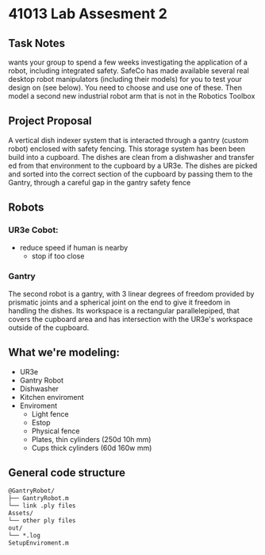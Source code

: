 # 41013 Lab Assesment 2

## Task Notes
wants your group to spend a few weeks investigating the application of a robot, including integrated safety.
SafeCo has made available several real desktop robot manipulators (including their models)
for you to test your design on (see below). 
You need to choose and use one of these. 
Then model a second new industrial robot arm that is not in the Robotics Toolbox


## Project Proposal
A vertical dish indexer system that is interacted through a gantry (custom robot) enclosed with safety fencing.
This storage system has been been build into a cupboard. 
The dishes are clean from a dishwasher and transfer ed from that environment to the cupboard by a UR3e.
The dishes are picked and sorted into the correct section of the cupboard by passing them to the Gantry, through a careful gap in the gantry safety fence


## Robots
### UR3e Cobot:
- reduce speed if human is nearby
	- stop if too close

### Gantry
The second robot is a gantry, with 3 linear degrees of freedom provided by prismatic joints and a spherical joint on the end to give it freedom in handling the dishes. Its workspace is a rectangular parallelepiped, that covers the cupboard area and has intersection with the UR3e's workspace outside of the cupboard.


## What we're modeling:
- UR3e
- Gantry Robot
- Dishwasher
- Kitchen enviroment
- Enviroment
	- Light fence
	- Estop
	- Physical fence
	- Plates, thin cylinders (250d 10h mm)
	- Cups thick cylinders (60d 160w mm)

## General code structure

```txt
@GantryRobot/
├── GantryRobot.m
└── link .ply files
Assets/
└── other ply files
out/
└── *.log 
SetupEnviroment.m
```
